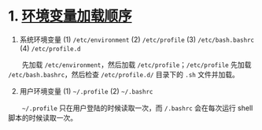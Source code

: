 <!--
 * @Author       : Tianzw
 * @Date         : 2021-03-27 14:10:36
 * @LastEditors  : Please set LastEditors
 * @LastEditTime : 2021-03-27 14:34:46
 * @FilePath     : /my_github/LINUX/环境变量.md
-->
# 1. [环境变量加载顺序](https://www.cnblogs.com/youyoui/p/10680329.html)
1. 系统环境变量
(1) `/etc/environment`
(2) `/etc/profile`
(3) `/etc/bash.bashrc`
(4) `/etc/profile.d`

&emsp;&emsp;先加载 `/etc/environment`，然后加载 `/etc/profile`；`/etc/profile` 先加载 `/etc/bash.bashrc`，然后检查 `/etc/profile.d/` 目录下的 `.sh` 文件并加载。


2. 用户环境变量
(1) `~/.profile`
(2) `~/.bashrc`


&emsp;&emsp;`~/.profile` 只在用户登陆的时候读取一次，而 `/.bashrc` 会在每次运行 shell 脚本的时候读取一次。
